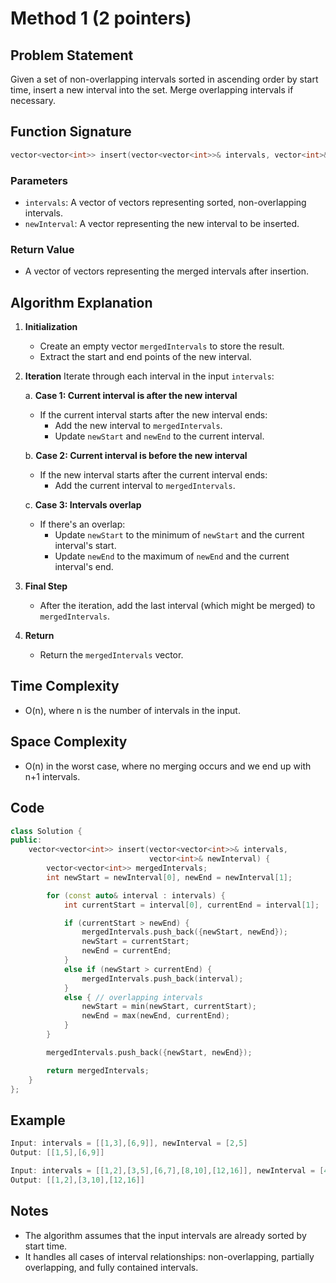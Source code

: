 # Method 1 (2 pointers)

## Problem Statement

Given a set of non-overlapping intervals sorted in ascending order by start time, insert a new interval into the set. Merge overlapping intervals if necessary.

## Function Signature

```cpp
vector<vector<int>> insert(vector<vector<int>>& intervals, vector<int>& newInterval)
```

### Parameters
- `intervals`: A vector of vectors representing sorted, non-overlapping intervals.
- `newInterval`: A vector representing the new interval to be inserted.

### Return Value
- A vector of vectors representing the merged intervals after insertion.

## Algorithm Explanation

1. **Initialization**
   - Create an empty vector `mergedIntervals` to store the result.
   - Extract the start and end points of the new interval.

2. **Iteration**
   Iterate through each interval in the input `intervals`:

   a. **Case 1: Current interval is after the new interval**
      - If the current interval starts after the new interval ends:
        - Add the new interval to `mergedIntervals`.
        - Update `newStart` and `newEnd` to the current interval.

   b. **Case 2: Current interval is before the new interval**
      - If the new interval starts after the current interval ends:
        - Add the current interval to `mergedIntervals`.

   c. **Case 3: Intervals overlap**
      - If there's an overlap:
        - Update `newStart` to the minimum of `newStart` and the current interval's start.
        - Update `newEnd` to the maximum of `newEnd` and the current interval's end.

3. **Final Step**
   - After the iteration, add the last interval (which might be merged) to `mergedIntervals`.

4. **Return**
   - Return the `mergedIntervals` vector.

## Time Complexity
- O(n), where n is the number of intervals in the input.

## Space Complexity
- O(n) in the worst case, where no merging occurs and we end up with n+1 intervals.

## Code
```cpp
class Solution {
public:
    vector<vector<int>> insert(vector<vector<int>>& intervals, 
                               vector<int>& newInterval) {
        vector<vector<int>> mergedIntervals;
        int newStart = newInterval[0], newEnd = newInterval[1];

        for (const auto& interval : intervals) {
            int currentStart = interval[0], currentEnd = interval[1];

            if (currentStart > newEnd) {
                mergedIntervals.push_back({newStart, newEnd});
                newStart = currentStart;
                newEnd = currentEnd;
            } 
            else if (newStart > currentEnd) {
                mergedIntervals.push_back(interval);
            } 
            else { // overlapping intervals
                newStart = min(newStart, currentStart);
                newEnd = max(newEnd, currentEnd);
            }
        }

        mergedIntervals.push_back({newStart, newEnd});

        return mergedIntervals;
    }
};
```

## Example

```cpp
Input: intervals = [[1,3],[6,9]], newInterval = [2,5]
Output: [[1,5],[6,9]]

Input: intervals = [[1,2],[3,5],[6,7],[8,10],[12,16]], newInterval = [4,8]
Output: [[1,2],[3,10],[12,16]]
```

## Notes
- The algorithm assumes that the input intervals are already sorted by start time.
- It handles all cases of interval relationships: non-overlapping, partially overlapping, and fully contained intervals.
